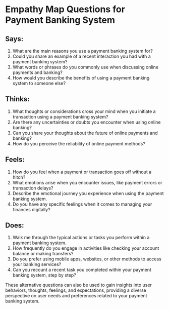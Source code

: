 # Empathy Map Questions for Payment Banking System

## Says:
1. What are the main reasons you use a payment banking system for?
2. Could you share an example of a recent interaction you had with a payment banking system?
3. What words or phrases do you commonly use when discussing online payments and banking?
4. How would you describe the benefits of using a payment banking system to someone else?

## Thinks:
1. What thoughts or considerations cross your mind when you initiate a transaction using a payment banking system?
2. Are there any uncertainties or doubts you encounter when using online banking?
3. Can you share your thoughts about the future of online payments and banking?
4. How do you perceive the reliability of online payment methods?

## Feels:
1. How do you feel when a payment or transaction goes off without a hitch?
2. What emotions arise when you encounter issues, like payment errors or transaction delays?
3. Describe the emotional journey you experience when using the payment banking system.
4. Do you have any specific feelings when it comes to managing your finances digitally?

## Does:
1. Walk me through the typical actions or tasks you perform within a payment banking system.
2. How frequently do you engage in activities like checking your account balance or making transfers?
3. Do you prefer using mobile apps, websites, or other methods to access your banking services?
4. Can you recount a recent task you completed within your payment banking system, step by step?

These alternative questions can also be used to gain insights into user behaviors, thoughts, feelings, and expectations, providing a diverse perspective on user needs and preferences related to your payment banking system.
